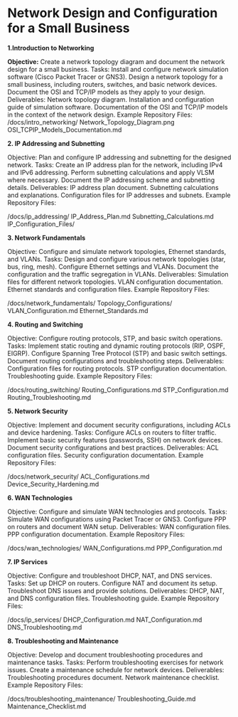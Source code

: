 # Network Design and Configuration for a Small Business

**1.Introduction to Networking**

****Objective:**** Create a network topology diagram and document the network design for a small business.
Tasks:
Install and configure network simulation software (Cisco Packet Tracer or GNS3).
Design a network topology for a small business, including routers, switches, and basic network devices.
Document the OSI and TCP/IP models as they apply to your design.
Deliverables:
Network topology diagram.
Installation and configuration guide of simulation software.
Documentation of the OSI and TCP/IP models in the context of the network design.
Example Repository Files:
/docs/intro_networking/
Network_Topology_Diagram.png
OSI_TCPIP_Models_Documentation.md

**2. IP Addressing and Subnetting**

Objective: Plan and configure IP addressing and subnetting for the designed network.
Tasks:
Create an IP address plan for the network, including IPv4 and IPv6 addressing.
Perform subnetting calculations and apply VLSM where necessary.
Document the IP addressing scheme and subnetting details.
Deliverables:
IP address plan document.
Subnetting calculations and explanations.
Configuration files for IP addresses and subnets.
Example Repository Files:

/docs/ip_addressing/
IP_Address_Plan.md
Subnetting_Calculations.md
IP_Configuration_Files/

**3. Network Fundamentals**

Objective: Configure and simulate network topologies, Ethernet standards, and VLANs.
Tasks:
Design and configure various network topologies (star, bus, ring, mesh).
Configure Ethernet settings and VLANs.
Document the configuration and the traffic segregation in VLANs.
Deliverables:
Simulation files for different network topologies.
VLAN configuration documentation.
Ethernet standards and configuration files.
Example Repository Files:

/docs/network_fundamentals/
Topology_Configurations/
VLAN_Configuration.md
Ethernet_Standards.md

**4. Routing and Switching**

Objective: Configure routing protocols, STP, and basic switch operations.
Tasks:
Implement static routing and dynamic routing protocols (RIP, OSPF, EIGRP).
Configure Spanning Tree Protocol (STP) and basic switch settings.
Document routing configurations and troubleshooting steps.
Deliverables:
Configuration files for routing protocols.
STP configuration documentation.
Troubleshooting guide.
Example Repository Files:

/docs/routing_switching/
Routing_Configurations.md
STP_Configuration.md
Routing_Troubleshooting.md

**5. Network Security**

Objective: Implement and document security configurations, including ACLs and device hardening.
Tasks:
Configure ACLs on routers to filter traffic.
Implement basic security features (passwords, SSH) on network devices.
Document security configurations and best practices.
Deliverables:
ACL configuration files.
Security configuration documentation.
Example Repository Files:

/docs/network_security/
ACL_Configurations.md
Device_Security_Hardening.md

**6. WAN Technologies**

Objective: Configure and simulate WAN technologies and protocols.
Tasks:
Simulate WAN configurations using Packet Tracer or GNS3.
Configure PPP on routers and document WAN setup.
Deliverables:
WAN configuration files.
PPP configuration documentation.
Example Repository Files:

/docs/wan_technologies/
WAN_Configurations.md
PPP_Configuration.md

**7. IP Services**

Objective: Configure and troubleshoot DHCP, NAT, and DNS services.
Tasks:
Set up DHCP on routers.
Configure NAT and document its setup.
Troubleshoot DNS issues and provide solutions.
Deliverables:
DHCP, NAT, and DNS configuration files.
Troubleshooting guide.
Example Repository Files:

/docs/ip_services/
DHCP_Configuration.md
NAT_Configuration.md
DNS_Troubleshooting.md

**8. Troubleshooting and Maintenance**

Objective: Develop and document troubleshooting procedures and maintenance tasks.
Tasks:
Perform troubleshooting exercises for network issues.
Create a maintenance schedule for network devices.
Deliverables:
Troubleshooting procedures document.
Network maintenance checklist.
Example Repository Files:

/docs/troubleshooting_maintenance/
Troubleshooting_Guide.md
Maintenance_Checklist.md
